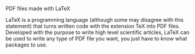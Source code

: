 PDF files made with LaTeX

LaTeX is a programming language (although some may disagree with this statement) that turns written
code with the extension TeX into PDF files. Developed with the purpose to write high level scientific articles,
LaTeX can be used to write any type of PDF file you want, you just have to know what packages
to use.
